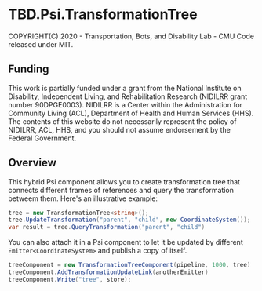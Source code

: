 ﻿# TBD.Psi.TransformationTree
COPYRIGHT(C) 2020 - Transportation, Bots, and Disability Lab - CMU
Code released under MIT.

## Funding
This work is partially funded under a grant from the National Institute on Disability, Independent Living, and Rehabilitation Research (NIDILRR grant number 90DPGE0003). NIDILRR is a Center within the Administration for Community Living (ACL), Department of Health and Human Services (HHS). The contents of this website do not necessarily represent the policy of NIDILRR, ACL, HHS, and you should not assume endorsement by the Federal Government.

## Overview
This hybrid Psi component allows you to create transformation tree that connects different frames of references and query the transformation betweem them. Here's an illustrative example:

```csharp
tree = new TransformationTree<string>();
tree.UpdateTransformation("parent", "child", new CoordinateSystem());
var result = tree.QueryTransformation("parent", "child")
```
You can also attach it in a Psi component to let it be updated by different `Emitter<CoordinateSystem>` and publish a copy of itself.
```csharp
treeComponent = new TransformationTreeComponent(pipeline, 1000, tree)
treeComponent.AddTransformationUpdateLink(anotherEmitter)
treeComponent.Write("tree", store);
```